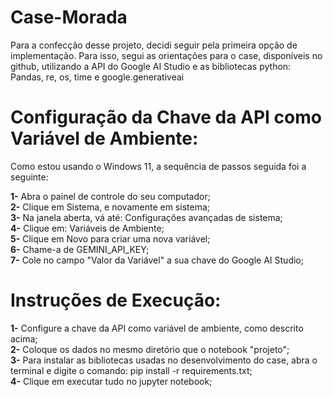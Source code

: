 # Case-Morada

Para a confecção desse projeto, decidi seguir pela primeira opção de implementação.
Para isso, segui as orientações para o case, disponíveis no github, utilizando a API do Google AI Studio e as bibliotecas python: Pandas, re, os, time e google.generativeai

# Configuração da Chave da API como Variável de Ambiente:

Como estou usando o Windows 11, a sequência de passos seguida foi a seguinte:

**1-** Abra o painel de controle do seu computador;<br>
**2-** Clique em Sistema, e novamente em sistema;<br>
**3-** Na janela aberta, vá até: Configurações avançadas de sistema;<br>
**4-** Clique em: Variáveis de Ambiente;<br>
**5-** Clique em Novo para criar uma nova variável;<br>
**6-** Chame-a de GEMINI_API_KEY;<br>
**7-** Cole no campo "Valor da Variável" a sua chave do Google AI Studio;

# Instruções de Execução:
**1-** Configure a chave da API como variável de ambiente, como descrito acima; <br>
**2-** Coloque os dados no mesmo diretório que o notebook "projeto"; <br>
**3-** Para instalar as bibliotecas usadas no desenvolvimento do case, abra o terminal e digite o comando: pip install -r requirements.txt; <br>
**4-** Clique em executar tudo no jupyter notebook;